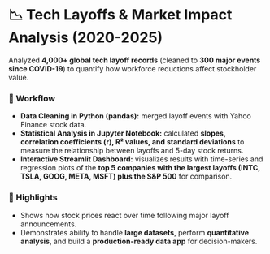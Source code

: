 # 📉 Tech Layoffs & Market Impact Analysis (2020-2025)

Analyzed **4,000+ global tech layoff records** (cleaned to **300 major events since COVID-19**) to quantify how workforce reductions affect stockholder value.

### 🔹 Workflow
- **Data Cleaning in Python (pandas):** merged layoff events with Yahoo Finance stock data.
- **Statistical Analysis in Jupyter Notebook:** calculated **slopes, correlation coefficients (r), R² values, and standard deviations** to measure the relationship between layoffs and 5-day stock returns.
- **Interactive Streamlit Dashboard:** visualizes results with time-series and regression plots of the **top 5 companies with the largest layoffs (INTC, TSLA, GOOG, META, MSFT) plus the S&P 500** for comparison.

### 🔹 Highlights
- Shows how stock prices react over time following major layoff announcements.
- Demonstrates ability to handle **large datasets**, perform **quantitative analysis**, and build a **production-ready data app** for decision-makers.
